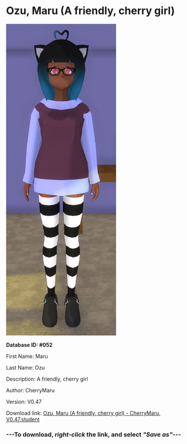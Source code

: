 # Ozu, Maru (A friendly, cherry girl)

<img src="https://raw.githubusercontent.com/Arbiter1223/Daigaku-Gurashi-Custom-Students/master/Students/Files/Ozu%2C%20Maru%20(A%20friendly%2C%20cherry%20girl).png" title="Ozu, Maru (A friendly, cherry girl) - CherryMaru, V0.47">

**Database ID: #052**

First Name: Maru

Last Name: Ozu

Description: A friendly, cherry girl

Author: CherryMaru

Version: V0.47

Download link: <a href="https://raw.githubusercontent.com/Arbiter1223/Daigaku-Gurashi-Custom-Students/master/Students/Files/Ozu%2C%20Maru%20(A%20friendly%2C%20cherry%20girl)%20-%20CherryMaru%2C%20V0.47.student">Ozu, Maru (A friendly, cherry girl) - CherryMaru, V0.47.student</a>

### ---**To download, _right-click_ the link, and select _"Save as"_**---

